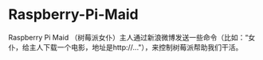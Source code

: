 Raspberry-Pi-Maid
=================

Raspberry Pi Maid （树莓派女仆）主人通过新浪微博发送一些命令（比如：“女仆，给主人下载一个电影，地址是http://..."），来控制树莓派帮助我们干活。
